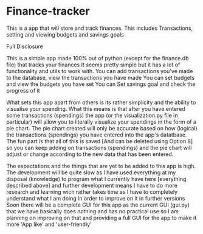 # Finance-tracker
This is a app that will store and track finances. This includes Transactions, setting and viewing budgets and savings goals


Full Disclosure

This is a simple app made 100% out of python (except for the finance.db file) that tracks your finances
It seems pretty simple but it has a lot of functionality and utils to work with.
You can add transactions you've made to the database, view the transactions you have made
You can set budgets and view the budgets you have set
You can Set savings goal and check the progress of it

What sets this app apart from others is its rather simplicity and the ability to visualise your spending.
What this means is that after you have entered some transactions (spendings) the app (or the visualization.py file in particular)
will allow you to literally visualize your spendings in the form of a pie chart. 
The pie chart created will only be accurate based on how (logical) the transactions (spendings) you have entered into the app's datatbase.
The fun part is that all of this is saved [And can be deleted using Option 8] so you can keep adding on transactions (spendings) and the
pie chart will adjust or change according to the new data that has been entered.

The expectations and the things that are yet to be added to this app is high. The development will be quite slow as I have used everything
at my disposal (knowledge) to program what I currently have here [everything described above] and further development means I have to do more
research and learning wich rather takes time as I have to completely understand what I am doing in order to improve on it in further versions
Soon there will be a complete GUI for this app as the current GUI (gui.py) that we have basically does nothing and has no practical use
so I am planning on improving on that and providing a full GUI for the app to make it more 'App like' and 'user-friendly'

